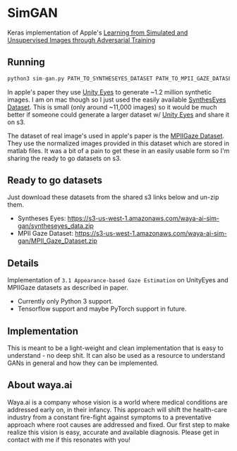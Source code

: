 # SimGAN
Keras implementation of Apple's [Learning from Simulated and Unsupervised Images through Adversarial Training](https://arxiv.org/pdf/1612.07828v1.pdf)

## Running
```python
python3 sim-gan.py PATH_TO_SYNTHESEYES_DATASET PATH_TO_MPII_GAZE_DATASET
```

In apple's paper they use [Unity Eyes](http://www.cl.cam.ac.uk/research/rainbow/projects/unityeyes/) to generate ~1.2 million synthetic images. I am on mac though so I just used the easily available [SynthesEyes Dataset](https://www.cl.cam.ac.uk/research/rainbow/projects/syntheseyes/). This is small (only around ~11,000 images) so it would be much better if someone could generate a larger dataset w/ [Unity Eyes](http://www.cl.cam.ac.uk/research/rainbow/projects/unityeyes/) and share it on s3.

The dataset of real image's used in apple's paper is the [MPIIGaze Dataset](https://www.mpi-inf.mpg.de/departments/computer-vision-and-multimodal-computing/research/gaze-based-human-computer-interaction/appearance-based-gaze-estimation-in-the-wild-mpiigaze/). They use the normalized images provided in this dataset which are stored in matlab files. It was a bit of a pain to get these in an easily usable form so I'm sharing the ready to go datasets on s3.

## Ready to go datasets
Just download these datasets from the shared s3 links below and un-zip them.
* Syntheses Eyes: https://s3-us-west-1.amazonaws.com/waya-ai-sim-gan/syntheseyes_data.zip
* MPII Gaze Dataset: https://s3-us-west-1.amazonaws.com/waya-ai-sim-gan/MPII_Gaze_Dataset.zip

## Details
Implementation of `3.1 Appearance-based Gaze Estimation` on UnityEyes and MPIIGaze datasets as described in paper.

* Currently only Python 3 support.
* Tensorflow support and maybe PyTorch support in future.

## Implementation
This is meant to be a light-weight and clean implementation that is easy to understand - no deep shit. It can also be used as a resource to understand GANs in general and how they can be implemented.

## About waya.ai
Waya.ai is a company whose vision is a world where medical conditions are addressed early on, in their infancy. This approach will shift the health-care industry from a constant fire-fight against symptoms to a preventative approach where root causes are addressed and fixed. Our first step to make realize this vision is easy, accurate and available diagnosis. Please get in contact with me if this resonates with you!
